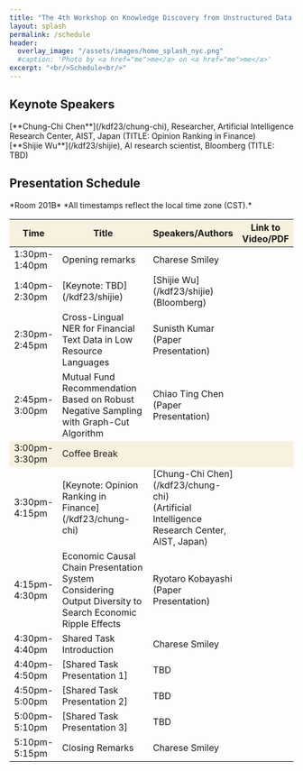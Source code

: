 ```yaml
---
title: "The 4th Workshop on Knowledge Discovery from Unstructured Data in Financial Services"
layout: splash
permalink: /schedule
header:
  overlay_image: "/assets/images/home_splash_nyc.png"
  #caption: 'Photo by <a href="me">me</a> on <a href="me">me</a>'
excerpt: "<br/>Schedule<br/>"
---
```





<h2>Keynote Speakers </h2>
[**Chung-Chi Chen**](/kdf23/chung-chi), Researcher, Artificial Intelligence Research Center, AIST, Japan (TITLE: Opinion Ranking in Finance)<br>
[**Shijie Wu**](/kdf23/shijie), AI research scientist, Bloomberg (TITLE: TBD)<br>



<h2>Presentation Schedule</h2>
*Room 201B*
*All timestamps reflect the local time zone (CST).*
<center>
<table>
	<colgroup>
    	<col width="15%">
    	<col width="60%">
    	<col width="15%">
        <col width="10%">
	</colgroup>
<thead>
	<tr bgcolor="#f7f1df">
        <th markdown="span">Time</th>
        <th markdown="span">Title</th>
        <th markdown="span">Speakers/Authors</th>
        <th markdown="span">Link to Video/PDF</th>
    </tr>
</thead>
<tbody>
    <tr>
        <td markdown="span">1:30pm-1:40pm</td>
        <td markdown="span">Opening remarks</td>
        <td markdown="span">Charese Smiley</td>
        <td markdown="span">&nbsp;</td>
    </tr>
    <tr>
        <td markdown="span">1:40pm-2:30pm</td>
        <td markdown="span">[Keynote: TBD](/kdf23/shijie)</td>
        <td markdown="span">[Shijie Wu](/kdf23/shijie)<br/>(Bloomberg)</td>
        <td markdown="span"></td>
    </tr> 
    <tr>
        <td markdown="span">2:30pm-2:45pm</td>
        <td markdown="span">Cross-Lingual NER for Financial Text Data in Low Resource Languages</td>
        <td markdown="span">Sunisth Kumar<br/>(Paper Presentation)</td>
        <td markdown="span"></td>
    </tr>
    <tr>
        <td markdown="span">2:45pm-3:00pm</td>
        <td markdown="span">Mutual Fund Recommendation Based on Robust Negative Sampling with Graph-Cut Algorithm</td>
        <td markdown="span">Chiao Ting Chen<br/>(Paper Presentation)</td>
        <td markdown="span">&nbsp;</td>
    </tr> 
    <tr bgcolor="#f7f1df">
        <td markdown="span">3:00pm-3:30pm</td>
        <td markdown="span">Coffee Break</td>
        <td markdown="span"></td>
        <td markdown="span">&nbsp;</td>
    </tr>
    <tr>
        <td markdown="span">3:30pm-4:15pm</td>
        <td markdown="span">[Keynote: Opinion Ranking in Finance](/kdf23/chung-chi)</td>
        <td markdown="span">[Chung-Chi Chen](/kdf23/chung-chi)<br/>(Artificial Intelligence Research Center, AIST, Japan)</td>
        <td markdown="span"></td>
    </tr>
    <tr >
        <td markdown="span">4:15pm-4:30pm</td>
        <td markdown="span">Economic Causal Chain Presentation System Considering Output Diversity to Search Economic Ripple Effects</td>
        <td markdown="span">Ryotaro Kobayashi<br/>(Paper Presentation)</td>
        <td markdown="span">&nbsp;</td>
    </tr> 
    <tr>
        <td markdown="span">4:30pm-4:40pm</td>
        <td markdown="span">Shared Task Introduction</td>
        <td markdown="span">Charese Smiley</td>
        <td markdown="span">&nbsp;</td>
    </tr> 
    <tr>
        <td markdown="span">4:40pm-4:50pm</td>
        <td markdown="span">[Shared Task Presentation 1]</td>
        <td markdown="span">TBD<br/></td>
        <td markdown="span">&nbsp;</td>
    </tr>
    <tr>
        <td markdown="span">4:50pm-5:00pm</td>
        <td markdown="span">[Shared Task Presentation 2]</td>
        <td markdown="span">TBD<br/></td>
        <td markdown="span">&nbsp;</td>
    </tr>
    <tr>
        <td markdown="span">5:00pm-5:10pm</td>
        <td markdown="span">[Shared Task Presentation 3]</td>
        <td markdown="span">TBD<br/></td>
        <td markdown="span">&nbsp;</td>
    </tr>
    <tr>
        <td markdown="span">5:10pm-5:15pm</td>
        <td markdown="span">Closing Remarks</td>
        <td markdown="span">Charese Smiley<br/></td>
        <td markdown="span">&nbsp;</td>
    </tr>
</tbody>
</table>
</center>
